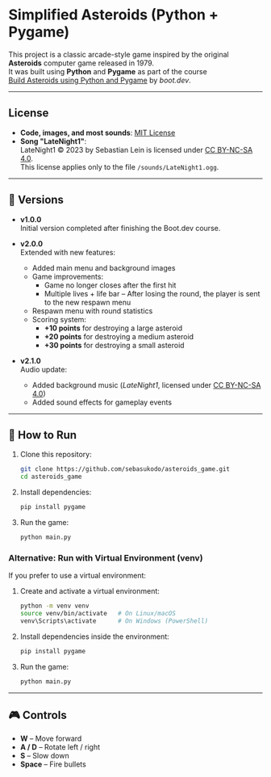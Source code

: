 # Simplified Asteroids (Python + Pygame)

This project is a classic arcade-style game inspired by the original **Asteroids** computer game released in 1979.  
It was built using **Python** and **Pygame** as part of the course  
[Build Asteroids using Python and Pygame](https://boot.dev) by *boot.dev*.

---

## License

- **Code, images, and most sounds**: [MIT License](./LICENSE)  
- **Song "LateNight1"**:  
  LateNight1 © 2023 by Sebastian Lein is licensed under [CC BY-NC-SA 4.0](https://creativecommons.org/licenses/by-nc-sa/4.0/).  
  This license applies only to the file `/sounds/LateNight1.ogg`.  

---

## 📌 Versions

- **v1.0.0**  
  Initial version completed after finishing the Boot.dev course.

- **v2.0.0**  
  Extended with new features:
  - Added main menu and background images  
  - Game improvements:    
    - Game no longer closes after the first hit
    - Multiple lives + life bar 
    – After losing the round, the player is sent to the new respawn menu  
  - Respawn menu with round statistics  
  - Scoring system:
    - **+10 points** for destroying a large asteroid  
    - **+20 points** for destroying a medium asteroid  
    - **+30 points** for destroying a small asteroid  

- **v2.1.0**  
  Audio update:
  - Added background music (*LateNight1*, licensed under [CC BY-NC-SA 4.0](https://creativecommons.org/licenses/by-nc-sa/4.0/)) 
  - Added sound effects for gameplay events      

---

## 🚀 How to Run
1. Clone this repository:

   ```bash
   git clone https://github.com/sebasukodo/asteroids_game.git
   cd asteroids_game
   ```

2. Install dependencies:

   ```bash
   pip install pygame
   ```

3. Run the game:

   ```bash
   python main.py
   ```

### Alternative: Run with Virtual Environment (venv)

If you prefer to use a virtual environment:

1. Create and activate a virtual environment:

   ```bash
   python -m venv venv
   source venv/bin/activate   # On Linux/macOS
   venv\Scripts\activate      # On Windows (PowerShell)
   ```

2. Install dependencies inside the environment:

   ```bash
   pip install pygame
   ```

3. Run the game:

   ```bash
   python main.py
   ```


---

## 🎮 Controls

* **W** – Move forward
* **A / D** – Rotate left / right
* **S** – Slow down
* **Space** – Fire bullets